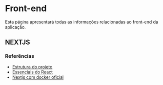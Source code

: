 <!--
 Copyright (c) 2023 Rafael Farias
 
 This software is released under the MIT License.
 https://opensource.org/licenses/MIT
-->

# Front-end

Esta página apresentará todas as informações relacionadas ao front-end da aplicação.

## NEXTJS

### Referências

* [Estrutura do projeto](https://nextjs.org/docs/app/building-your-application/routing/colocation)
* [Essenciais do React](https://nextjs.org/docs/getting-started/react-essentials)
* [Nextjs com docker oficial](https://github.com/vercel/next.js/tree/canary/examples/with-docker)